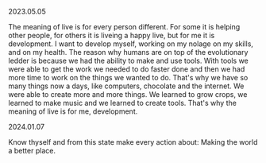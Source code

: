 2023.05.05

The meaning of live is for every person different. For some it is helping other people, for others it is liveing a happy live, but for me it is development. I want to develop myself, working on my nolage on my skills, and on my health. 
The reason why humans are on top of the evolutionary ledder is because we had the ability to make and use tools. With tools we were able to get the work we needed to do faster done and then we had more time to work on the things we wanted to do. That's why we have so many things now a days, like computers, chocolate and the internet. We were able to create more and more things. We learned to grow crops, we learned to make music and we learned to create tools.
That's why the meaning of live is for me, development.

2024.01.07

Know thyself and from this state make every action about: Making the world a better place.